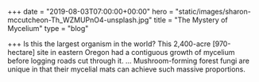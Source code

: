 +++
date = "2019-08-03T07:00:00+00:00"
hero = "static/images/sharon-mccutcheon-Th_WZMUPnO4-unsplash.jpg"
title = "The Mystery of Mycelium"
type = "blog"

+++
Is this the largest organism in the world? This 2,400-acre \[970-hectare\] site in eastern Oregon had a contiguous growth of mycelium before logging roads cut through it. ... Mushroom-forming forest fungi are unique in that their mycelial mats can achieve such massive proportions.